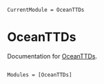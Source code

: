 ```@meta
CurrentModule = OceanTTDs
```

# OceanTTDs

Documentation for [OceanTTDs](https://github.com/anthony-meza/OceanTTDs.jl).

```@index
```

```@autodocs
Modules = [OceanTTDs]
```
